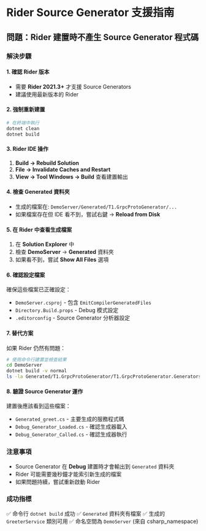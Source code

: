 # Rider Source Generator 支援指南

## 問題：Rider 建置時不產生 Source Generator 程式碼

### 解決步驟

#### 1. 確認 Rider 版本
- 需要 **Rider 2021.3+** 才支援 Source Generators
- 建議使用最新版本的 Rider

#### 2. 強制重新建置
```bash
# 在終端中執行
dotnet clean
dotnet build
```

#### 3. Rider IDE 操作
1. **Build → Rebuild Solution**
2. **File → Invalidate Caches and Restart**
3. **View → Tool Windows → Build** 查看建置輸出

#### 4. 檢查 Generated 資料夾
- 生成的檔案在: `DemoServer/Generated/T1.GrpcProtoGenerator/...`
- 如果檔案存在但 IDE 看不到，嘗試右鍵 → **Reload from Disk**

#### 5. 在 Rider 中查看生成檔案
1. 在 **Solution Explorer** 中
2. 檢查 **DemoServer** → **Generated** 資料夾
3. 如果看不到，嘗試 **Show All Files** 選項

#### 6. 確認設定檔案
確保這些檔案已正確設定：
- `DemoServer.csproj` - 包含 `EmitCompilerGeneratedFiles`
- `Directory.Build.props` - Debug 模式設定
- `.editorconfig` - Source Generator 分析器設定

#### 7. 替代方案
如果 Rider 仍然有問題：
```bash
# 使用命令行建置並檢查結果
cd DemoServer
dotnet build -v normal
ls -la Generated/T1.GrpcProtoGenerator/T1.GrpcProtoGenerator.Generators.GrpcWrapperIncrementalGenerator/
```

#### 8. 驗證 Source Generator 運作
建置後應該看到這些檔案：
- `Generated_greet.cs` - 主要生成的服務程式碼
- `Debug_Generator_Loaded.cs` - 確認生成器載入
- `Debug_Generator_Called.cs` - 確認生成器執行

### 注意事項
- Source Generator 在 **Debug** 建置時才會輸出到 `Generated` 資料夾
- Rider 可能需要幾秒鐘才能索引新生成的檔案
- 如果問題持續，嘗試重新啟動 Rider

### 成功指標
✅ 命令行 `dotnet build` 成功
✅ `Generated` 資料夾有檔案
✅ 生成的 `GreeterService` 類別可用
✅ 命名空間為 `DemoServer` (來自 csharp_namespace)